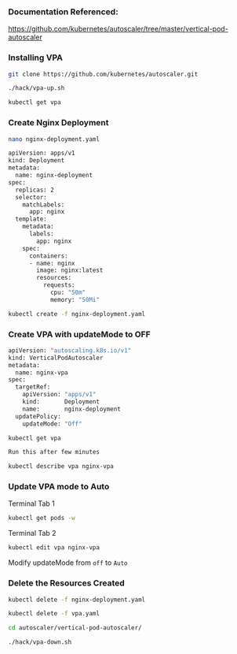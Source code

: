 ### Documentation Referenced:

https://github.com/kubernetes/autoscaler/tree/master/vertical-pod-autoscaler

### Installing VPA

```sh
git clone https://github.com/kubernetes/autoscaler.git

./hack/vpa-up.sh

kubectl get vpa
```

### Create Nginx Deployment
```sh
nano nginx-deployment.yaml
```
```sh
apiVersion: apps/v1
kind: Deployment
metadata:
  name: nginx-deployment
spec:
  replicas: 2
  selector:
    matchLabels:
      app: nginx
  template:
    metadata:
      labels:
        app: nginx
    spec:
      containers:
      - name: nginx
        image: nginx:latest
        resources:
          requests:
            cpu: "50m"
            memory: "50Mi"
```

```sh
kubectl create -f nginx-deployment.yaml
```

### Create VPA with updateMode to OFF

```sh
apiVersion: "autoscaling.k8s.io/v1"
kind: VerticalPodAutoscaler
metadata:
  name: nginx-vpa
spec:
  targetRef:
    apiVersion: "apps/v1"
    kind:       Deployment
    name:       nginx-deployment
  updatePolicy:
    updateMode: "Off"
```
```sh
kubectl get vpa

Run this after few minutes

kubectl describe vpa nginx-vpa
```

### Update VPA mode to Auto

Terminal Tab 1
```sh
kubectl get pods -w
```
Terminal Tab 2
```sh
kubectl edit vpa nginx-vpa
```
Modify updateMode from `off` to `Auto`

### Delete the Resources Created
```sh
kubectl delete -f nginx-deployment.yaml

kubectl delete -f vpa.yaml

cd autoscaler/vertical-pod-autoscaler/

./hack/vpa-down.sh
```
